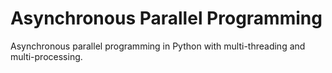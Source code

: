 # Asynchronous Parallel Programming
Asynchronous parallel programming in Python with multi-threading and multi-processing.
